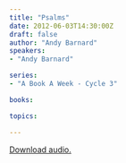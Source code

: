 ```yaml
---
title: "Psalms"
date: 2012-06-03T14:30:00Z
draft: false
author: "Andy Barnard"
speakers:
- "Andy Barnard"

series:
- "A Book A Week - Cycle 3"

books:

topics:

---
```

[Download audio.](https://s3.amazonaws.com/highway/sermons/2012_06/03_Psalms.mp3)